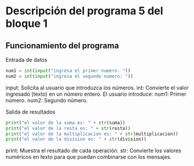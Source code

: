 # Descripción del programa 5 del bloque 1

## Funcionamiento del programa
 Entrada de datos
```Python 
num1 = int(input("ingresa el primer numero: "))
num2 = int(input("ingresa el segundo numero: "))
```
input: Solicita al usuario que introduzca los números.
int: Convierte el valor ingresado (texto) en un número entero.
El usuario introduce:
num1: Primer número.
num2: Segundo número.

Salida de resultados
``` Python
print("el valor de la suma es: " + str(suma))
print("el valor de la resta es: " + str(resta))
print("el valor de la multiplicacion es: " + str(multiplicacion))
print("el valor de la division es: " + str(division))
```
print: Muestra el resultado de cada operación.
str: Convierte los valores numéricos en texto para que puedan combinarse con los mensajes.
